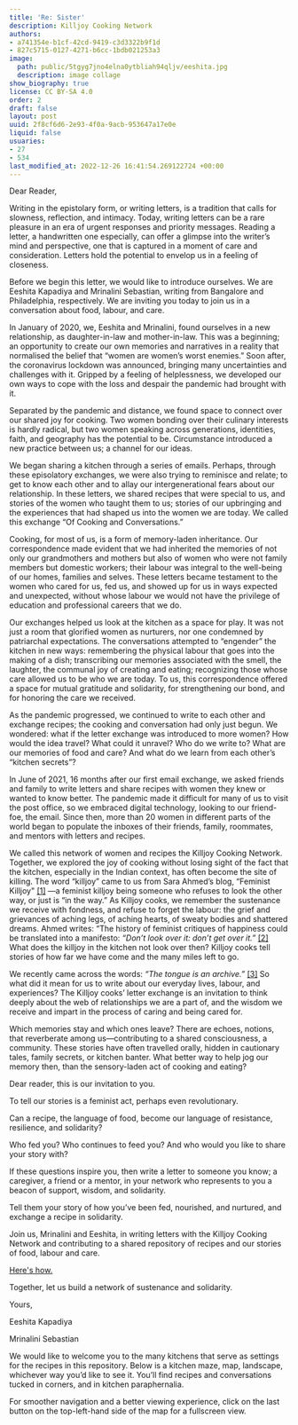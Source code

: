 ```yaml
---
title: 'Re: Sister'
description: Killjoy Cooking Network
authors:
- a741354e-b1cf-42cd-9419-c3d3322b9f1d
- 827c5715-0127-4271-b6cc-1bdb021253a3
image:
  path: public/5tgyg7jno4elna0ytbliah94qljv/eeshita.jpg
  description: image collage
show_biography: true
license: CC BY-SA 4.0
order: 2
draft: false
layout: post
uuid: 2f8cf6d6-2e93-4f0a-9acb-953647a17e0e
liquid: false
usuaries:
- 27
- 534
last_modified_at: 2022-12-26 16:41:54.269122724 +00:00
---
```


<p>Dear Reader,</p><p>Writing in the epistolary form, or writing letters, is a tradition that calls for slowness, reflection, and intimacy. Today, writing letters can be a rare pleasure in an era of urgent responses and priority messages. Reading a letter, a handwritten one especially, can offer a glimpse into the writer’s mind and perspective, one that is captured in a moment of care and consideration. Letters hold the potential to envelop us in a feeling of closeness.</p><p>Before we begin this letter, we would like to introduce ourselves. We are Eeshita Kapadiya and Mrinalini Sebastian, writing from Bangalore and Philadelphia, respectively. We are inviting you today to join us in a conversation about food, labour, and care.</p><p>In January of 2020, we, Eeshita and Mrinalini, found ourselves in a new relationship, as daughter-in-law and mother-in-law. This was a beginning; an opportunity to create our own memories and narratives in a reality that normalised the belief that “women are women’s worst enemies.” Soon after, the coronavirus lockdown was announced, bringing many uncertainties and challenges with it. Gripped by a feeling of helplessness, we developed our own ways to cope with the loss and despair the pandemic had brought with it.</p><p>Separated by the pandemic and distance, we found space to connect over our shared joy for cooking. Two women bonding over their culinary interests is hardly radical, but two women speaking across generations, identities, faith, and geography has the potential to be. Circumstance introduced a new practice between us; a channel for our ideas.</p><p>We began sharing a kitchen through a series of emails. Perhaps, through these episolatory exchanges, we were also trying to reminisce and relate; to get to know each other and to allay our intergenerational fears about our relationship. In these letters, we shared recipes that were special to us, and stories of the women who taught them to us; stories of our upbringing and the experiences that had shaped us into the women we are today. We called this exchange “Of Cooking and Conversations.”</p><p>Cooking, for most of us, is a form of memory-laden inheritance. Our correspondence made evident that we had inherited the memories of not only our grandmothers and mothers but also of women who were not family members but domestic workers; their labour was integral to the well-being of our homes, families and selves. These letters became testament to the women who cared for us, fed us, and showed up for us in ways expected and unexpected, without whose labour we would not have the privilege of education and professional careers that we do.</p><p>Our exchanges helped us look at the kitchen as a space for play. It was not just a room that glorified women as nurturers, nor one condemned by patriarchal expectations. The conversations attempted to “engender” the kitchen in new ways: remembering the physical labour that goes into the making of a dish; transcribing our memories associated with the smell, the laughter, the communal joy of creating and eating; recognizing those whose care allowed us to be who we are today. To us, this correspondence offered a space for mutual gratitude and solidarity, for strengthening our bond, and for honoring the care we received.</p><p>As the pandemic progressed, we continued to write to each other and exchange recipes; the cooking and conversation had only just begun. We wondered: what if the letter exchange was introduced to more women? How would the idea travel? What could it unravel? Who do we write to? What are our memories of food and care? And what do we learn from each other’s “kitchen secrets”?</p><p>In June of 2021, 16 months after our first email exchange, we asked friends and family to write letters and share recipes with women they knew or wanted to know better. The pandemic made it difficult for many of us to visit the post office, so we embraced digital technology, looking to our friend-foe, the email. Since then, more than 20 women in different parts of the world began to populate the inboxes of their friends, family, roommates, and mentors with letters and recipes.</p><p>We called this network of women and recipes the Killjoy Cooking Network. Together, we explored the joy of cooking without losing sight of the fact that the kitchen, especially in the Indian context, has often become the site of killing. The word “killjoy” came to us from Sara Ahmed’s blog, “Feminist Killjoy" <a href="https://two.compost.digital/re-sister/#footnote-block-feminist-killjoy" rel="noopener" referrerpolicy="strict-origin-when-cross-origin">[1]</a> —a feminist killjoy being someone who refuses to look the other way, or just is “in the way.” As Killjoy cooks, we remember the sustenance we receive with fondness, and refuse to forget the labour: the grief and grievances of aching legs, of aching hearts, of sweaty bodies and shattered dreams. Ahmed writes: “The history of feminist critiques of happiness could be translated into a manifesto: <em>“Don’t look over it: don’t get over it.”</em> <a href="https://two.compost.digital/re-sister/#footnote-block-1" rel="noopener" referrerpolicy="strict-origin-when-cross-origin">[2]</a> What does the killjoy in the kitchen not look over then? Killjoy cooks tell stories of how far we have come and the many miles left to go.</p><p>We recently came across the words: <em>“The tongue is an archive.”</em> <a href="https://two.compost.digital/re-sister/#footnote-block-2" rel="noopener" referrerpolicy="strict-origin-when-cross-origin">[3]</a> So what did it mean for us to write about our everyday lives, labour, and experiences? The Killjoy cooks’ letter exchange is an invitation to think deeply about the web of relationships we are a part of, and the wisdom we receive and impart in the process of caring and being cared for.</p><p>Which memories stay and which ones leave? There are echoes, notions, that reverberate among us—contributing to a shared consciousness, a community. These stories have often travelled orally, hidden in cautionary tales, family secrets, or kitchen banter. What better way to help jog our memory then, than the sensory-laden act of cooking and eating?</p><p>Dear reader, this is our invitation to you.</p><p></p><p>To tell our stories is a feminist act, perhaps even revolutionary.</p><p>Can a recipe, the language of food, become our language of resistance, resilience, and solidarity?</p><p>Who fed you? Who continues to feed you? And who would you like to share your story with?</p><p>If these questions inspire you, then write a letter to someone you know; a caregiver, a friend or a mentor, in your network who represents to you a beacon of support, wisdom, and solidarity.</p><p>Tell them your story of how you’ve been fed, nourished, and nurtured, and exchange a recipe in solidarity.</p><p>Join us, Mrinalini and Eeshita, in writing letters with the Killjoy Cooking Network and contributing to a shared repository of recipes and our stories of food, labour and care.</p><p><a href="https://killjoycooking.network" rel="noopener" referrerpolicy="strict-origin-when-cross-origin">Here's how.</a></p><p>Together, let us build a network of sustenance and solidarity.</p><p>Yours,</p><p>Eeshita Kapadiya</p><p>Mrinalini Sebastian</p><p>We would like to welcome you to the many kitchens that serve as settings for the recipes in this repository. Below is a kitchen maze, map, landscape, whichever way you’d like to see it. You’ll find recipes and conversations tucked in corners, and in kitchen paraphernalia.</p><p>For smoother navigation and a better viewing experience, click on the last button on the top-left-hand side of the map for a fullscreen view.</p>
